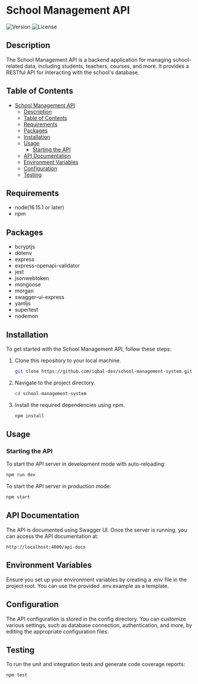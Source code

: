 # School Management API

![Version](https://img.shields.io/badge/version-1.0.0-blue.svg)
![License](https://img.shields.io/badge/license-ISC-green.svg)

## Description

The School Management API is a backend application for managing school-related data, including students, teachers, courses, and more. It provides a RESTful API for interacting with the school's database.

## Table of Contents

- [School Management API](#school-management-api)
  - [Description](#description)
  - [Table of Contents](#table-of-contents)
  - [Requirements](#requirements)
  - [Packages](#packages)
  - [Installation](#installation)
  - [Usage](#usage)
    - [Starting the API](#starting-the-api)
  - [API Documentation](#api-documentation)
  - [Environment Variables](#environment-variables)
  - [Configuration](#configuration)
  - [Testing](#testing)

## Requirements

- node(16.15.1 or later)
- npm

## Packages

- bcryptjs
- dotenv
- express
- express-openapi-validator
- jest
- jsonwebtoken
- mongoose
- morgan
- swagger-ui-express
- yamljs
- supertest
- nodemon

## Installation

To get started with the School Management API, follow these steps:

1. Clone this repository to your local machine.

   ```bash
   git clone https://github.com/iqbal-dev/school-management-system.git

   ```

2. Navigate to the project directory.

   ```bash
   cd school-management-system

   ```

3. Install the required dependencies using npm.

   ```bash
   npm install
   ```

## Usage

### Starting the API

To start the API server in development mode with auto-reloading:

```bash
npm run dev
```

To start the API server in production mode:

```bash
npm start
```

## API Documentation

The API is documented using Swagger UI. Once the server is running, you can access the API documentation at:

```
http://localhost:4000/api-docs
```

## Environment Variables

Ensure you set up your environment variables by creating a .env file in the project root. You can use the provided .env.example as a template.

## Configuration

The API configuration is stored in the config directory. You can customize various settings, such as database connection, authentication, and more, by editing the appropriate configuration files.

## Testing

To run the unit and integration tests and generate code coverage reports:

```bash
npm test
```
